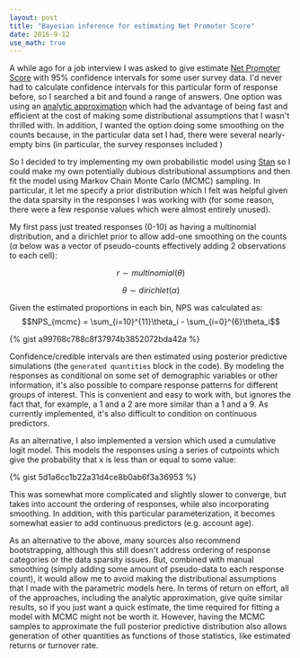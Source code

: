 ```yaml
---
layout: post
title: "Bayesian inference for estimating Net Promoter Score"
date: 2016-9-12
use_math: true
---
```


A while ago for a job interview I was asked to give estimate [Net Promoter Score]() with 95% confidence intervals for some user survey data. I'd never had to calculate confidence intervals for this particular form of response before, so I searched a bit and found a range of answers. One option was using an [analytic approximation](http://stats.stackexchange.com/questions/18603) which had the advantage of being fast and efficient at the cost of making some distributional assumptions that I wasn't thrilled with. In addition, I wanted the option doing some smoothing on the counts because, in the particular data set I had, there were several nearly-empty bins (in particular, the survey responses included )

So I decided to try implementing my own probabilistic model using [Stan](http://mc-stan.org/) so I could make my own potentially dubious distributional assumptions and then fit the model using Markov Chain Monte Carlo (MCMC) sampling. In particular, it let me specify a prior distribution which I felt was helpful given the data sparsity in the responses I was working with (for some reason, there were a few response values which were almost entirely unused).

My first pass just treated responses (0-10) as having a multinomial distribution, and a dirichlet prior to allow add-one smoothing on the counts ($\alpha$ below was a vector of pseudo-counts effectively adding 2 observations to each cell):

$$r \sim multinomial(\theta)$$

$$\theta \sim dirichlet(\alpha)$$

Given the estimated proportions in each bin, NPS was calculated as:
$$NPS_{mcmc} = \sum_{i=10}^{11}\theta_i - \sum_{i=0}^{6}\theta_i$$

{% gist a99768c788c8f37974b3852072bda42a %}

Confidence/credible intervals are then estimated using posterior predictive simulations (the `generated quantities` block in the code). By modeling the responses as conditional on some set of demographic variables or other information, it's also possible to compare response patterns for different groups of interest. This is convenient and easy to work with, but ignores the fact that, for example, a 1 and a 2 are more similar than a 1 and a 9. As currently implemented, it's also difficult to condition on continuous predictors.

As an alternative, I also implemented a version which used a cumulative logit model. This models the responses using a series of cutpoints which give the probability that x is less than or equal to some value:

{% gist 5d1a6cc1b22a31d4ce8b0ab6f3a36953 %}

This was somewhat more complicated and slightly slower to converge, but takes into account the ordering of responses, while also incorporating smoothing. In addition, with this particular parameterization, it becomes somewhat easier to add continuous predictors (e.g. account age).


As an alternative to the above, many sources also recommend bootstrapping, although this still doesn't address ordering of response categories or the data sparsity issues. But, combined with manual smoothing (simply adding some amount of pseudo-data to each response count), it would allow me to avoid making the distributional assumptions that I made with the parametric models here. In terms of return on effort, all of the approaches, including the analytic approximation, give quite similar results, so if you just want a quick estimate, the time required for fitting a model with MCMC might not be worth it. However, having the MCMC samples to approximate the full posterior predictive distribution also allows generation of other quantities as functions of those statistics, like estimated returns or turnover rate.
